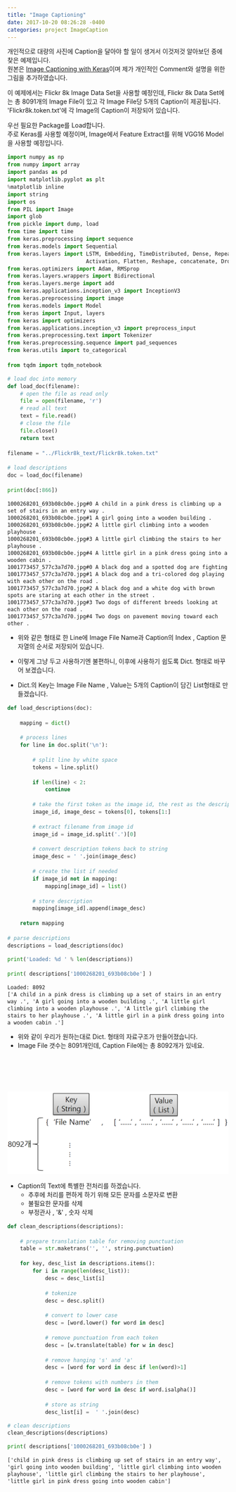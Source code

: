 ```yaml
---
title: "Image Captioning"
date: 2017-10-20 08:26:28 -0400
categories: project ImageCaption
---
```


개인적으로 대량의 사진에 Caption을 달아야 할 일이 생겨서 이것저것 알아보던 중에 찾은 예제입니다.   
원본은 [Image Captioning with Keras](https://towardsdatascience.com/image-captioning-with-keras-teaching-computers-to-describe-pictures-c88a46a311b8)이며
제가 개인적인 Comment와 설명을 위한 그림을 추가하였습니다.

이 예제에서는 Flickr 8k Image Data Set을 사용할 예정인데, Flickr 8k Data Set에는 총 8091개의 Image File이 있고 각 Image File당 5개의 Caption이 제공됩니다.   
'Flickr8k.token.txt'에 각 Image의 Caption이 저장되어 있습니다.
   
    
우선 필요한 Package를 Load합니다.   
주로 Keras를 사용할 예정이며, Image에서 Feature Extract를 위해 VGG16 Model을 사용할 예정입니다.   

```python
import numpy as np
from numpy import array
import pandas as pd
import matplotlib.pyplot as plt
%matplotlib inline
import string
import os
from PIL import Image
import glob
from pickle import dump, load
from time import time
from keras.preprocessing import sequence
from keras.models import Sequential
from keras.layers import LSTM, Embedding, TimeDistributed, Dense, RepeatVector,\
                         Activation, Flatten, Reshape, concatenate, Dropout, BatchNormalization
from keras.optimizers import Adam, RMSprop
from keras.layers.wrappers import Bidirectional
from keras.layers.merge import add
from keras.applications.inception_v3 import InceptionV3
from keras.preprocessing import image
from keras.models import Model
from keras import Input, layers
from keras import optimizers
from keras.applications.inception_v3 import preprocess_input
from keras.preprocessing.text import Tokenizer
from keras.preprocessing.sequence import pad_sequences
from keras.utils import to_categorical

from tqdm import tqdm_notebook
```


```python
# load doc into memory
def load_doc(filename):
    # open the file as read only
    file = open(filename, 'r')
    # read all text
    text = file.read()
    # close the file
    file.close()
    return text

filename = "../Flickr8k_text/Flickr8k.token.txt"

# load descriptions
doc = load_doc(filename)

print(doc[:866])
```

    1000268201_693b08cb0e.jpg#0	A child in a pink dress is climbing up a set of stairs in an entry way .
    1000268201_693b08cb0e.jpg#1	A girl going into a wooden building .
    1000268201_693b08cb0e.jpg#2	A little girl climbing into a wooden playhouse .
    1000268201_693b08cb0e.jpg#3	A little girl climbing the stairs to her playhouse .
    1000268201_693b08cb0e.jpg#4	A little girl in a pink dress going into a wooden cabin .
    1001773457_577c3a7d70.jpg#0	A black dog and a spotted dog are fighting
    1001773457_577c3a7d70.jpg#1	A black dog and a tri-colored dog playing with each other on the road .
    1001773457_577c3a7d70.jpg#2	A black dog and a white dog with brown spots are staring at each other in the street .
    1001773457_577c3a7d70.jpg#3	Two dogs of different breeds looking at each other on the road .
    1001773457_577c3a7d70.jpg#4	Two dogs on pavement moving toward each other .
    
    
   
* 위와 같은 형태로 한 Line에 Image File Name과 Caption의 Index , Caption 문자열의 순서로 저장되어 있습니다.
   
   
* 이렇게 그냥 두고 사용하기엔 불편하니, 이후에 사용하기 쉽도록 Dict. 형태로 바꾸어 보겠습니다.
* Dict.의 Key는 Image File Name , Value는 5개의 Caption이 담긴 List형태로 만들겠습니다.


```python
def load_descriptions(doc):

    mapping = dict()

    # process lines
    for line in doc.split('\n'):
    
        # split line by white space
        tokens = line.split()
        
        if len(line) < 2:
            continue

        # take the first token as the image id, the rest as the description
        image_id, image_desc = tokens[0], tokens[1:]
        
        # extract filename from image id
        image_id = image_id.split('.')[0]
        
        # convert description tokens back to string
        image_desc = ' '.join(image_desc)
        
        # create the list if needed
        if image_id not in mapping:
            mapping[image_id] = list()
        
        # store description
        mapping[image_id].append(image_desc)
    
    return mapping

# parse descriptions
descriptions = load_descriptions(doc)
```


```python
print('Loaded: %d ' % len(descriptions))

print( descriptions['1000268201_693b08cb0e'] )
```

    Loaded: 8092 
    ['A child in a pink dress is climbing up a set of stairs in an entry way .', 'A girl going into a wooden building .', 'A little girl climbing into a wooden playhouse .', 'A little girl climbing the stairs to her playhouse .', 'A little girl in a pink dress going into a wooden cabin .']
    
    
    
   
   
* 위와 같이 우리가 원하는대로 Dict. 형태의 자료구조가 만들어졌습니다.
* Image File 갯수는 8091개인데, Caption File에는 총 8092개가 있네요.
<br/>
<br/>
<br/>
<br/>


![title](/assets/dict.png)
  
  
  
  
  
  
* Caption의 Text에 특별한 전처리를 하겠습니다.
  - 추후에 처리를 편하게 하기 위해 모든 문자를 소문자로 변환
  - 불필요한 문자를 삭제
  - 부정관사 , '&' , 숫자 삭제


```python
def clean_descriptions(descriptions):

    # prepare translation table for removing punctuation
    table = str.maketrans('', '', string.punctuation)
    
    for key, desc_list in descriptions.items():
        for i in range(len(desc_list)):
            desc = desc_list[i]
            
            # tokenize
            desc = desc.split()
            
            # convert to lower case
            desc = [word.lower() for word in desc]
            
            # remove punctuation from each token
            desc = [w.translate(table) for w in desc]
            
            # remove hanging 's' and 'a'
            desc = [word for word in desc if len(word)>1]
            
            # remove tokens with numbers in them
            desc = [word for word in desc if word.isalpha()]
            
            # store as string
            desc_list[i] =  ' '.join(desc)
```


```python
# clean descriptions
clean_descriptions(descriptions)
```
  
  
```python
print( descriptions['1000268201_693b08cb0e'] )
```
  
  
    ['child in pink dress is climbing up set of stairs in an entry way', 'girl going into wooden building', 'little girl climbing into wooden playhouse', 'little girl climbing the stairs to her playhouse', 'little girl in pink dress going into wooden cabin']
  
  
  
  
  
  
